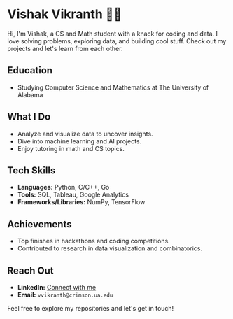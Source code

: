# Vishak Vikranth 👨‍💻

Hi, I'm Vishak, a CS and Math student with a knack for coding and data. I love solving problems, exploring data, and building cool stuff. Check out my projects and let's learn from each other.

## Education
- Studying Computer Science and Mathematics at The University of Alabama

## What I Do
- Analyze and visualize data to uncover insights.
- Dive into machine learning and AI projects.
- Enjoy tutoring in math and CS topics.

## Tech Skills
- **Languages:** Python, C/C++, Go
- **Tools:** SQL, Tableau, Google Analytics
- **Frameworks/Libraries:** NumPy, TensorFlow

## Achievements
- Top finishes in hackathons and coding competitions.
- Contributed to research in data visualization and combinatorics.

## Reach Out
- **LinkedIn:** [Connect with me](https://www.linkedin.com/in/vishak-vikranth-0b10b9220)
- **Email:** `vvikranth@crimson.ua.edu`

Feel free to explore my repositories and let's get in touch!

